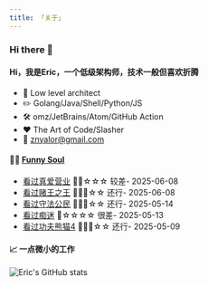 ```yaml
---
title: 「关于」
---
```


### Hi there 👋

#### Hi，我是Eric，一个低级架构师，技术一般但喜欢折腾

- :briefcase: Low level architect<br/>
- :pencil2: Golang/Java/Shell/Python/JS<br/>
- :hammer_and_wrench: omz/JetBrains/Atom/GitHub Action<br/>
- :hearts: The Art of Code/Slasher<br/>
- :email: znyalor@gmail.com<br/>

#### 🤾‍♂️ <a href="https://movie.douban.com/people/znyalor/collect" target="_blank">Funny Soul</a>

<!-- START_SECTION:douban -->
* <a href='https://movie.douban.com/subject/37096787/' target='_blank'>看过真爱营业</a> 🌟🌟☆☆☆ 较差- 2025-06-08
* <a href='https://movie.douban.com/subject/1293090/' target='_blank'>看过赌王之王</a> 🌟🌟🌟☆☆ 还行- 2025-06-08
* <a href='https://movie.douban.com/subject/3009161/' target='_blank'>看过守法公民</a> 🌟🌟🌟☆☆ 还行- 2025-05-14
* <a href='https://movie.douban.com/subject/37182699/' target='_blank'>看过痴迷</a> 🌟☆☆☆☆ 很差- 2025-05-13
* <a href='https://movie.douban.com/subject/26715496/' target='_blank'>看过功夫熊猫4</a> 🌟🌟🌟☆☆ 还行- 2025-05-09
<!-- END_SECTION:douban -->


#### 📈 一点微小的工作

![Eric's GitHub stats](https://github-readme-stats.vercel.app/api?username=zylele&show_icons=true&count_private=true&theme=vue)